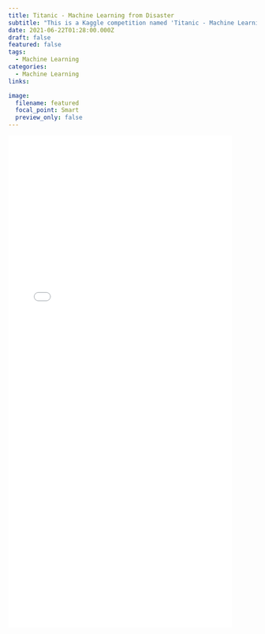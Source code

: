 ```yaml
---
title: Titanic - Machine Learning from Disaster
subtitle: "This is a Kaggle competition named 'Titanic - Machine Learning from Disaster'. Knowing from a training set of samples listing passengers who survived or did not survive the Titanic disaster, can our model determine based on a given test dataset not containing the survival information, if these passengers in the test dataset survived or not. "
date: 2021-06-22T01:28:00.000Z
draft: false
featured: false
tags:
  - Machine Learning
categories:
  - Machine Learning
links:

image:
  filename: featured
  focal_point: Smart
  preview_only: false
---
```




 <iframe
       src="./ProjectFinal.html"
       width="90%"
       height="1000px"
       style="border:none;">
 </iframe>